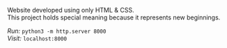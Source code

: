 Website developed using only HTML & CSS.<br />
This project holds special meaning because it represents new beginnings.<br />

*Run:*
```python3 -m http.server 8000```<br/>
*Visit:*
```localhost:8000```
